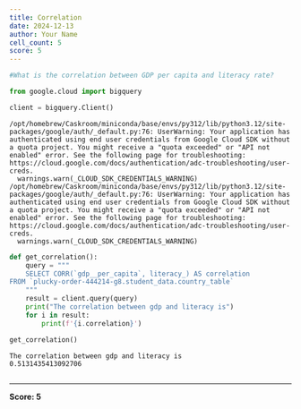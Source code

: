 ```yaml
---
title: Correlation
date: 2024-12-13
author: Your Name
cell_count: 5
score: 5
---
```


```python
#What is the correlation between GDP per capita and literacy rate?
```


```python
from google.cloud import bigquery
```


```python
client = bigquery.Client()
```

    /opt/homebrew/Caskroom/miniconda/base/envs/py312/lib/python3.12/site-packages/google/auth/_default.py:76: UserWarning: Your application has authenticated using end user credentials from Google Cloud SDK without a quota project. You might receive a "quota exceeded" or "API not enabled" error. See the following page for troubleshooting: https://cloud.google.com/docs/authentication/adc-troubleshooting/user-creds. 
      warnings.warn(_CLOUD_SDK_CREDENTIALS_WARNING)
    /opt/homebrew/Caskroom/miniconda/base/envs/py312/lib/python3.12/site-packages/google/auth/_default.py:76: UserWarning: Your application has authenticated using end user credentials from Google Cloud SDK without a quota project. You might receive a "quota exceeded" or "API not enabled" error. See the following page for troubleshooting: https://cloud.google.com/docs/authentication/adc-troubleshooting/user-creds. 
      warnings.warn(_CLOUD_SDK_CREDENTIALS_WARNING)



```python
def get_correlation():
    query = """
    SELECT CORR(`gdp__per_capita`, literacy_) AS correlation
FROM `plucky-order-444214-g8.student_data.country_table` 
    """
    result = client.query(query)
    print("The correlation between gdp and literacy is")
    for i in result:
        print(f'{i.correlation}')

get_correlation()
```

    The correlation between gdp and literacy is
    0.5131435413092706



```python

```


---
**Score: 5**
